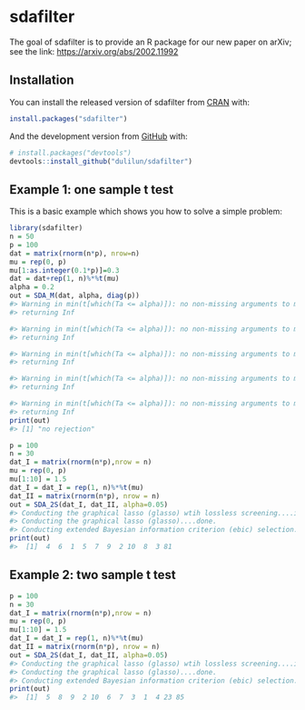 
<!-- README.md is generated from README.Rmd. Please edit that file -->

# sdafilter

<!-- badges: start -->

<!-- badges: end -->

The goal of sdafilter is to provide an R package for our new paper on
arXiv; see the link: <https://arxiv.org/abs/2002.11992>

## Installation

You can install the released version of sdafilter from
[CRAN](https://CRAN.R-project.org) with:

``` r
install.packages("sdafilter")
```

And the development version from [GitHub](https://github.com/) with:

``` r
# install.packages("devtools")
devtools::install_github("dulilun/sdafilter")
```

## Example 1: one sample t test

This is a basic example which shows you how to solve a simple problem:

``` r
library(sdafilter)
n = 50
p = 100
dat = matrix(rnorm(n*p), nrow=n)
mu = rep(0, p)
mu[1:as.integer(0.1*p)]=0.3
dat = dat+rep(1, n)%*%t(mu)
alpha = 0.2
out = SDA_M(dat, alpha, diag(p))
#> Warning in min(t[which(Ta <= alpha)]): no non-missing arguments to min;
#> returning Inf

#> Warning in min(t[which(Ta <= alpha)]): no non-missing arguments to min;
#> returning Inf

#> Warning in min(t[which(Ta <= alpha)]): no non-missing arguments to min;
#> returning Inf

#> Warning in min(t[which(Ta <= alpha)]): no non-missing arguments to min;
#> returning Inf

#> Warning in min(t[which(Ta <= alpha)]): no non-missing arguments to min;
#> returning Inf
print(out)
#> [1] "no rejection"

p = 100
n = 30
dat_I = matrix(rnorm(n*p),nrow = n)
mu = rep(0, p)
mu[1:10] = 1.5
dat_I = dat_I = rep(1, n)%*%t(mu)
dat_II = matrix(rnorm(n*p), nrow = n)
out = SDA_2S(dat_I, dat_II, alpha=0.05)
#> Conducting the graphical lasso (glasso) wtih lossless screening....in progress: 9%Conducting the graphical lasso (glasso) wtih lossless screening....in progress: 19%Conducting the graphical lasso (glasso) wtih lossless screening....in progress: 30%Conducting the graphical lasso (glasso) wtih lossless screening....in progress: 40%Conducting the graphical lasso (glasso) wtih lossless screening....in progress: 50%Conducting the graphical lasso (glasso) wtih lossless screening....in progress: 60%Conducting the graphical lasso (glasso) wtih lossless screening....in progress: 70%Conducting the graphical lasso (glasso) wtih lossless screening....in progress: 80%Conducting the graphical lasso (glasso) wtih lossless screening....in progress: 90%
#> Conducting the graphical lasso (glasso)....done.                                          
#> Conducting extended Bayesian information criterion (ebic) selection....done
print(out)
#>  [1]  4  6  1  5  7  9  2 10  8  3 81
```

## Example 2: two sample t test

``` r
p = 100
n = 30
dat_I = matrix(rnorm(n*p),nrow = n)
mu = rep(0, p)
mu[1:10] = 1.5
dat_I = dat_I = rep(1, n)%*%t(mu)
dat_II = matrix(rnorm(n*p), nrow = n)
out = SDA_2S(dat_I, dat_II, alpha=0.05)
#> Conducting the graphical lasso (glasso) wtih lossless screening....in progress: 9%Conducting the graphical lasso (glasso) wtih lossless screening....in progress: 19%Conducting the graphical lasso (glasso) wtih lossless screening....in progress: 30%Conducting the graphical lasso (glasso) wtih lossless screening....in progress: 40%Conducting the graphical lasso (glasso) wtih lossless screening....in progress: 50%Conducting the graphical lasso (glasso) wtih lossless screening....in progress: 60%Conducting the graphical lasso (glasso) wtih lossless screening....in progress: 70%Conducting the graphical lasso (glasso) wtih lossless screening....in progress: 80%Conducting the graphical lasso (glasso) wtih lossless screening....in progress: 90%
#> Conducting the graphical lasso (glasso)....done.                                          
#> Conducting extended Bayesian information criterion (ebic) selection....done
print(out)
#>  [1]  5  8  9  2 10  6  7  3  1  4 23 85
```
